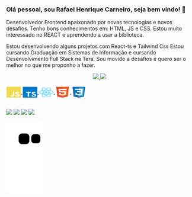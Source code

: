 ### Olá pessoal, sou Rafael Henrique Carneiro, seja bem vindo! 👋

Desenvolvedor Frontend apaixonado por novas tecnologias e novos desafios. Tenho bons conhecimentos em: HTML, JS e CSS. Estou muito interessado no REACT e aprendendo a usar a biblioteca.

Estou desenvolvendo alguns projetos com React-ts e Tailwind Css <!--  no Frontend e Node js, Express e Prisma no Backend.-->
Estou cursando Graduação em Sistemas de Informação e cursando Desenvolvimento Full Stack na Tera.
Sou movido a desafios e quero ser o melhor no que me proponho a fazer.


 <div align="center">
  <a href="[https://github.com/rafaballerini](https://github.com/rafael-hc)">
  <img height="180em" src="https://github-readme-stats.vercel.app/api?username=rafael-hc&show_icons=true&theme=dark&include_all_commits=true&count_private=true"/>
  <img height="180em" src="https://github-readme-stats.vercel.app/api/top-langs/?username=rafael-hc&layout=compact&langs_count=7&theme=dark"/>
</div>
  <div style="display: inline_block"><br>
  <img align="center" alt="Rafa-Js" height="30" width="40" src="https://raw.githubusercontent.com/devicons/devicon/master/icons/javascript/javascript-plain.svg">
  <img align="center" alt="Rafa-Ts" height="30" width="40" src="https://raw.githubusercontent.com/devicons/devicon/master/icons/typescript/typescript-plain.svg">
  <img align="center" alt="Rafa-React" height="30" width="40" src="https://raw.githubusercontent.com/devicons/devicon/master/icons/react/react-original.svg">
  <img align="center" alt="Rafa-HTML" height="30" width="40" src="https://raw.githubusercontent.com/devicons/devicon/master/icons/html5/html5-original.svg">
  <img align="center" alt="Rafa-CSS" height="30" width="40" src="https://raw.githubusercontent.com/devicons/devicon/master/icons/css3/css3-original.svg">
 
</div>

 ##
 
  <div> 
  <a href="https://www.instagram.com/rafaelh.carneiro/" target="_blank"><img src="https://img.shields.io/badge/-Instagram-%23E4405F?style=for-the-badge&logo=instagram&logoColor=white" target="_blank"></a>
 <a href="https://discord.gg/eHkv4m4x" target="_blank"><img src="https://img.shields.io/badge/Discord-7289DA?style=for-the-badge&logo=discord&logoColor=white" target="_blank"></a> 
  <a href = "mailto:rafael.h@outlook.com"><img src="https://img.shields.io/badge/-outlook-%23050aff?style=for-the-badge&logo=microsoft&logoColor=white"></a>
  <a href="https://www.linkedin.com/in/rafael-henrique-carneiro/" target="_blank"><img src="https://img.shields.io/badge/-LinkedIn-%230077B5?style=for-the-badge&logo=linkedin&logoColor=white" target="_blank"></a> 
 
  ![Snake animation](https://github.com/rafael-hc/rafael-hc/blob/output/github-contribution-grid-snake.svg)
 
</div>
  
<!-- - 🔭 I’m currently working on ...
- 🌱 I’m currently learning ...
- 👯 I’m looking to collaborate on ...
- 🤔 I’m looking for help with ...
- 💬 Ask me about ...
- 📫 How to reach me: ...
- 😄 Pronouns: ...
- ⚡ Fun fact: ... -->
